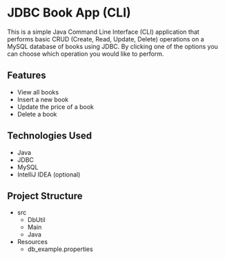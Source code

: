 # JDBC Book App (CLI)

This is a simple Java Command Line Interface (CLI) application that performs basic CRUD (Create, Read, Update, Delete) operations on a MySQL database of books using JDBC.
By clicking one of the options you can choose which operation you would like to perform.

##  Features

- View all books
- Insert a new book
- Update the price of a book
- Delete a book

##  Technologies Used

- Java
- JDBC
- MySQL
- IntelliJ IDEA (optional)

##  Project Structure

- src
  - DbUtil
  - Main
  - Java
- Resources
  - db_example.properties
